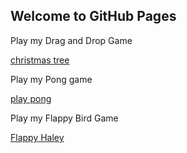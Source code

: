 ## Welcome to GitHub Pages
<p> Play my Drag and Drop Game </p>
<a href= "tree.html"> christmas tree </a>
<br>
<p> Play my Pong game </p>
<a href= "pongindex.html"> play pong </a>
<p> Play my Flappy Bird Game </p>
<a href= "Flappy Haley.html"> Flappy Haley </a>
